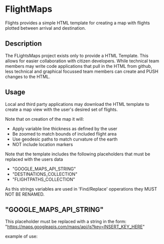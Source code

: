 FlightMaps
==========

Flights provides a simple HTML template for creating a map with flights plotted between arrival and destination. 

Description
-----------

The FLightsMaps project exists only to provide a HTML Template. This allows for easier collaboration with citizen developers. 
While technical team members may write code applications that pull in the HTML from github, less technical and graphical focussed team members can create and PUSH changes to the HTML.


Usage
-----

Local and third party applications may download the HTML template to create a map view with the user's desired set of flights.

Note that on creation of the map it will:
- Apply variable line thickness as defined by the user
- Be zoomed to match bounds of included flight area
- Use geodesic paths to match curvature of the earth
- NOT include location markers

Note that the template includes the following placeholders that must be replaced with the users data

* "GOOGLE_MAPS_API_STRING"
* "DESTINATIONS_COLLECTION"
* "FLIGHTPATHS_COLLECTION"

As this strings variables are used in 'Find/Replace' opperations they MUST NOT BE RENAMED.




## "GOOGLE_MAPS_API_STRING"
This placeholder must be replaced with a string in the form:
"https://maps.googleapis.com/maps/api/js?key=INSERT_KEY_HERE"

example of use:
<script async defer src="GOOGLE_MAPS_API_STRING&callback=initMap">


## "DESTINATIONS_COLLECTION"

This variable represents a collection of locations as terminal points for the included flights (ie Airports) in Json format. IE:

[{name: "NAME1", coordinates: {lat: xx.xxxxx, lng: yy.yyyyy},
{name: "NAME2", coordinates: {lat: xx.xxxxx, lng: yy.yyyyy},
{name: "NAME3", coordinates: {lat: xx.xxxxx, lng: yy.yyyyy}]


## "FLIGHTPATHS_COLLECTION"
This variable represents a collect of pairs of locations from the DESTINATIONS_COLLECTION that will have routes plotted on the maps
This collection should be in Json format and include required line thickness as defined below:

[{origin: destinations[x_].coordinates, destination: destinations[x_].coordinates, lineThickness: z1},
{origin: destinations[x_].coordinates, destination: destinations[x_].coordinates, lineThickness: z2},
{origin: destinations[x_].coordinates, destination: destinations[x_].coordinates, lineThickness: z3}]

where x_ is a valid index in the DESTINATIONS_COLLECTION
where z_ is a an integer or double value representing the required line thickness.

